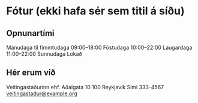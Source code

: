 # Fótur (ekki hafa sér sem titil á síðu)

## Opnunartími

Mánudaga til fimmtudaga
  09:00–18:00
Föstudaga
  10:00–22:00
Laugardaga
  11:00–22:00
Sunnudaga
  Lokað

## Hér erum við

Veitingastaðurinn ehf.
Aðalgata 10
100 Reykjavík
Sími 333-4567
veitingastadur@example.org
